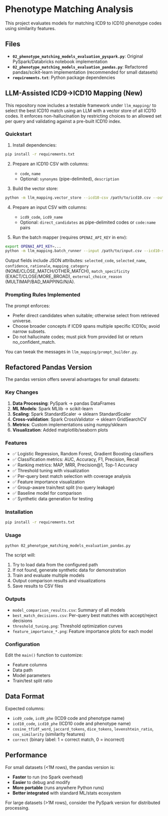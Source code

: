 # Phenotype Matching Analysis

This project evaluates models for matching ICD9 to ICD10 phenotype codes using similarity features.

## Files

- **`02_phenotype_matching_models_evaluation_pyspark.py`**: Original PySpark/Databricks notebook implementation
- **`02_phenotype_matching_models_evaluation_pandas.py`**: Refactored pandas/scikit-learn implementation (recommended for small datasets)
- **`requirements.txt`**: Python package dependencies

## LLM-Assisted ICD9→ICD10 Mapping (New)

This repository now includes a testable framework under `llm_mapping/` to select the best ICD10 match using an LLM with a vector store of all ICD10 codes. It enforces non-hallucination by restricting choices to an allowed set per query and validating against a pre-built ICD10 index.

### Quickstart

1) Install dependencies:

```bash
pip install -r requirements.txt
```

2) Prepare an ICD10 CSV with columns:
   - `code`, `name`
   - Optional: `synonyms` (pipe-delimited), `description`

3) Build the vector store:

```bash
python -m llm_mapping.vector_store --icd10-csv /path/to/icd10.csv --out-dir /tmp/icd10_index
```

4) Prepare an input CSV with columns:
   - `icd9_code`, `icd9_name`
   - Optional: `direct_candidates` as pipe-delimited codes or `code:name` pairs

5) Run the batch mapper (requires `OPENAI_API_KEY` in env):

```bash
export OPENAI_API_KEY=... 
python -m llm_mapping.batch_runner --input /path/to/input.csv --icd10-store /tmp/icd10_index --out-jsonl results.jsonl --out-csv results.csv --model gpt-4o-mini
```

Output fields include JSON attributes: `selected_code`, `selected_name`, `confidence`, `rationale`, `mapping_category` (NONE/CLOSE_MATCH/OTHER_MATCH), `match_specificity` (EXACT/CLOSE/MORE_BROAD), `external_choice_reason` (MULTIMAP/BAD_MAPPING/N/A).

### Prompting Rules Implemented

The prompt enforces:
- Prefer direct candidates when suitable; otherwise select from retrieved universe.
- Choose broader concepts if ICD9 spans multiple specific ICD10s; avoid narrow subsets.
- Do not hallucinate codes; must pick from provided list or return no_confident_match.

You can tweak the messages in `llm_mapping/prompt_builder.py`.


## Refactored Pandas Version

The pandas version offers several advantages for small datasets:

### Key Changes

1. **Data Processing**: PySpark → pandas DataFrames
2. **ML Models**: Spark MLlib → scikit-learn
3. **Scaling**: Spark StandardScaler → sklearn StandardScaler
4. **Cross-validation**: Spark CrossValidator → sklearn GridSearchCV
5. **Metrics**: Custom implementations using numpy/sklearn
6. **Visualization**: Added matplotlib/seaborn plots

### Features

- ✅ Logistic Regression, Random Forest, Gradient Boosting classifiers
- ✅ Classification metrics: AUC, Accuracy, F1, Precision, Recall
- ✅ Ranking metrics: MAP, MRR, Precision@1, Top-1 Accuracy
- ✅ Threshold tuning with visualization
- ✅ Per-query best match selection with coverage analysis
- ✅ Feature importance visualization
- ✅ Group-aware train/test split (no query leakage)
- ✅ Baseline model for comparison
- ✅ Synthetic data generation for testing

### Installation

```bash
pip install -r requirements.txt
```

### Usage

```bash
python 02_phenotype_matching_models_evaluation_pandas.py
```

The script will:
1. Try to load data from the configured path
2. If not found, generate synthetic data for demonstration
3. Train and evaluate multiple models
4. Output comparison results and visualizations
5. Save results to CSV files

### Outputs

- `model_comparison_results.csv`: Summary of all models
- `best_match_decisions.csv`: Per-query best matches with accept/reject decisions
- `threshold_tuning.png`: Threshold optimization curves
- `feature_importance_*.png`: Feature importance plots for each model

### Configuration

Edit the `main()` function to customize:
- Feature columns
- Data path
- Model parameters
- Train/test split ratio

## Data Format

Expected columns:
- `icd9_code`, `icd9_phe` (ICD9 code and phenotype name)
- `icd10_code`, `icd10_phe` (ICD10 code and phenotype name)
- `cosine_tfidf_word`, `jaccard_tokens`, `dice_tokens`, `levenshtein_ratio`, `cos_similarity` (similarity features)
- `correct` (binary label: 1 = correct match, 0 = incorrect)

## Performance

For small datasets (<1M rows), the pandas version is:
- **Faster** to run (no Spark overhead)
- **Easier** to debug and modify
- **More portable** (runs anywhere Python runs)
- **Better integrated** with standard ML/stats ecosystem

For large datasets (>1M rows), consider the PySpark version for distributed processing.


